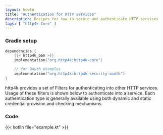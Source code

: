 ```yaml
---
layout: howto
title: "Authentication for HTTP services"
description: Recipes for how to secure and authenticate HTTP services
tags: [ "http4k Core" ]
---
```


### Gradle setup

```kotlin
dependencies {
    {{< http4k_bom >}}
    implementation("org.http4k:http4k-core")

    // for OAuth examples
    implementation("org.http4k:http4k-security-oauth")
}
```

http4k provides a set of Filters for authenticating into other HTTP services. Usage of these filters is shown below to authenticate into a service. Each authentication type is generally available using both dynamic and static credential provision and checking mechanisms.

### Code

{{< kotlin file="example.kt" >}}

